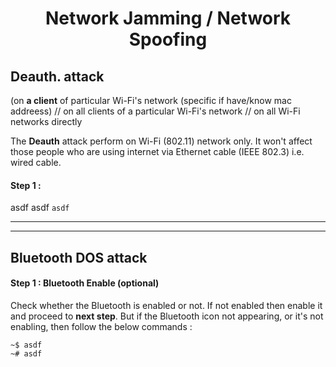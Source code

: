 <h1 align="center">Network Jamming / Network Spoofing</h1>

## Deauth. attack  
(on **a client** of particular Wi-Fi's network (specific if have/know mac addreess) // on all clients of a particular Wi-Fi's network // on all Wi-Fi networks directly 

The **Deauth** attack perform on Wi-Fi (802.11) network only. It won't affect those people who are using internet via Ethernet cable (IEEE 802.3) i.e. wired cable. 




#### Step 1 : 
asdf asdf
`asdf`



---
---



## Bluetooth DOS attack

#### Step 1 : Bluetooth Enable (optional)
Check whether the Bluetooth is enabled or not. If not enabled then enable it and proceed to **next step**. But if the Bluetooth icon not appearing, or it's not enabling, then follow the below commands :   
```
~$ asdf
~# asdf
```
